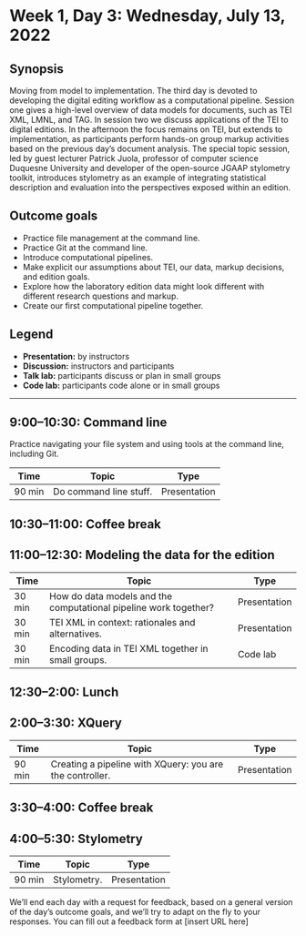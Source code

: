 # Week 1, Day 3: Wednesday, July 13, 2022
## Synopsis

Moving from model to implementation. The third day is devoted to developing the
                digital editing workflow as a computational pipeline. Session one gives a high-level
                overview of data models for documents, such as TEI XML, LMNL, and TAG. In session
                two we discuss applications of the TEI to digital editions. In the afternoon the
                focus remains on TEI, but extends to implementation, as participants perform
                hands-on group markup activities based on the previous day’s document analysis. The
                special topic session, led by guest lecturer Patrick Juola, professor of computer
                science Duquesne University and developer of the open-source JGAAP stylometry
                toolkit, introduces stylometry as an example of integrating statistical description
                and evaluation into the perspectives exposed within an edition.

## Outcome goals
* Practice file management at the command line.
* Practice Git at the command line.
* Introduce computational pipelines.
* Make explicit our assumptions about TEI, our data, markup decisions, and edition goals.
* Explore how the laboratory edition data might look different with different research questions and markup.
* Create our first computational pipeline together.

## Legend

* **Presentation:** by instructors
* **Discussion:** instructors and participants
* **Talk lab:** participants discuss or plan in small groups
* **Code lab:** participants code alone or in small groups

* * *
## 9:00–10:30: Command line

Practice navigating your file system and using tools at the command line,
                    including Git. 

Time | Topic | Type
---- | ---- | ---- 
90 min | Do command line stuff. | Presentation

## 10:30–11:00: Coffee break

## 11:00–12:30: Modeling the data for the edition

Time | Topic | Type
---- | ---- | ---- 
30 min | How do data models and the computational pipeline work together? | Presentation
30 min | TEI XML in context: rationales and alternatives. | Presentation
30 min | Encoding data in TEI XML together in small groups. | Code lab

## 12:30–2:00: Lunch

## 2:00–3:30: XQuery

Time | Topic | Type
---- | ---- | ---- 
90 min | Creating a pipeline with XQuery: you are the controller. | Presentation

## 3:30–4:00: Coffee break

## 4:00–5:30: Stylometry

Time | Topic | Type
---- | ---- | ---- 
90 min | Stylometry. | Presentation

We’ll end each day with a request for feedback, based on a general version of the day’s outcome goals, and we’ll try to adapt on the fly to your responses. You can fill out a feedback form at [insert URL here]